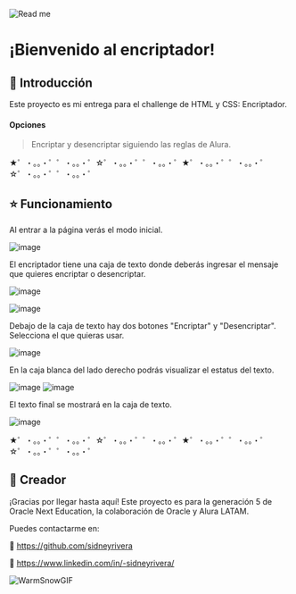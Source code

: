 ![Read me](https://github.com/sidneyrivera/encriptador-ONE/assets/134988896/ab0ce1ca-a04b-4607-9725-db53546f3bab)
# ¡Bienvenido al encriptador!
## 👀 Introducción
Este proyecto es mi entrega para el challenge de HTML y CSS: Encriptador.
#### Opciones
> Encriptar y desencriptar siguiendo las reglas de Alura.

★゜・。。・゜゜・。。・゜☆゜・。。・゜゜・。。・゜★゜・。。・゜゜・。。・゜☆゜・。。・゜゜・。。・゜

## ⭐ Funcionamiento

Al entrar a la página verás el modo inicial.

![image](https://github.com/sidneyrivera/encriptador-ONE/assets/134988896/77e971f1-1f61-4a76-ab20-016f95aa8142)

El encriptador tiene una caja de texto donde deberás ingresar el mensaje que quieres encriptar o desencriptar.

![image](https://github.com/sidneyrivera/encriptador-ONE/assets/134988896/b5bea094-9f26-4a23-9e33-f1d67e4de7e1)

![image](https://github.com/sidneyrivera/encriptador-ONE/assets/134988896/ec6180dc-94fa-426e-8673-ca4ba8813477)

Debajo de la caja de texto hay dos botones "Encriptar" y "Desencriptar". Selecciona el que quieras usar.

![image](https://github.com/sidneyrivera/encriptador-ONE/assets/134988896/f4072c23-ccaf-4d3e-9418-d1c66744d16f)

En la caja blanca del lado derecho podrás visualizar el estatus del texto.

![image](https://github.com/sidneyrivera/encriptador-ONE/assets/134988896/259be290-f7a2-484a-a887-82052f47a9ce)
![image](https://github.com/sidneyrivera/encriptador-ONE/assets/134988896/adc257ab-e88d-4bfd-ac56-e7a0d663e7c0)

El texto final se mostrará en la caja de texto.

![image](https://github.com/sidneyrivera/encriptador-ONE/assets/134988896/ddc44e0d-f491-440f-92f0-c0e00d4ceefd)

★゜・。。・゜゜・。。・゜☆゜・。。・゜゜・。。・゜★゜・。。・゜゜・。。・゜☆゜・。。・゜゜・。。・゜

## 🍏 Creador
¡Gracias por llegar hasta aquí! Este proyecto es para la generación 5 de Oracle Next Education, la colaboración de Oracle y Alura LATAM.


Puedes contactarme en:

🧸
https://github.com/sidneyrivera

🐰
https://www.linkedin.com/in/-sidneyrivera/

![WarmSnowGIF](https://github.com/sidneyrivera/Conversor-de-monedas/assets/134988896/bb88b3a8-b719-4c6c-a782-af12c52f82d6)

